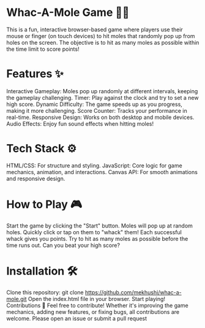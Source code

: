 # Whac-A-Mole Game 🐹🎯

This is a fun, interactive browser-based game where players use their mouse or finger (on touch devices) to hit moles that randomly pop up from holes on the screen. The objective is to hit as many moles as possible within the time limit to score points!

# Features ✨
Interactive Gameplay: Moles pop up randomly at different intervals, keeping the gameplay challenging.
Timer: Play against the clock and try to set a new high score.
Dynamic Difficulty: The game speeds up as you progress, making it more challenging.
Score Counter: Tracks your performance in real-time.
Responsive Design: Works on both desktop and mobile devices.
Audio Effects: Enjoy fun sound effects when hitting moles!
# Tech Stack ⚙️
HTML/CSS: For structure and styling.
JavaScript: Core logic for game mechanics, animation, and interactions.
Canvas API: For smooth animations and responsive design.
# How to Play 🎮
Start the game by clicking the "Start" button.
Moles will pop up at random holes. Quickly click or tap on them to "whack" them!
Each successful whack gives you points.
Try to hit as many moles as possible before the time runs out.
Can you beat your high score?
# Installation 🛠️
Clone this repository:
git clone https://github.com/mekhushi/whac-a-mole.git
Open the index.html file in your browser.
Start playing!
Contributions 🤝
Feel free to contribute! Whether it's improving the game mechanics, adding new features, or fixing bugs, all contributions are welcome. Please open an issue or submit a pull request
